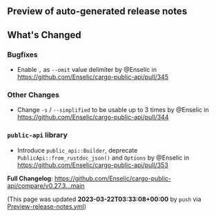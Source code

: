 ## Preview of auto-generated release notes
<!-- Release notes generated using configuration in .github/release.yml at main -->

## What's Changed
### Bugfixes
* Enable `,` as `--omit` value delimiter by @Enselic in https://github.com/Enselic/cargo-public-api/pull/345
### Other Changes
* Change `-s` / `--simplified` to be usable up to 3 times by @Enselic in https://github.com/Enselic/cargo-public-api/pull/344
### `public-api` library
* Introduce `public_api::Builder`, deprecate `PublicApi::from_rustdoc_json()` and `Options` by @Enselic in https://github.com/Enselic/cargo-public-api/pull/353


**Full Changelog**: https://github.com/Enselic/cargo-public-api/compare/v0.27.3...main


(This page was updated **2023-03-22T03:33:08+00:00** by `push` via [Preview-release-notes.yml](https://github.com/Enselic/cargo-public-api/actions/runs/4486154087))
